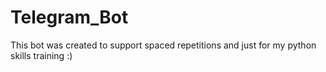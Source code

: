 # Telegram_Bot
This bot was created to support spaced repetitions and just for my python skills training :)
